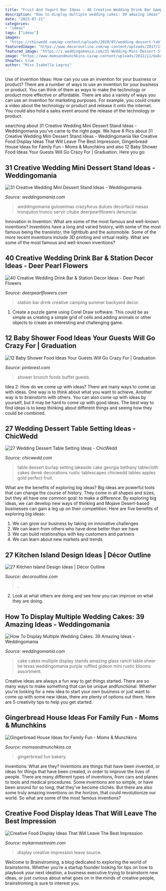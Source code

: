 ```yaml
---
title: "Fruit And Yogurt Bar Ideas - 40 Creative Wedding Drink Bar &amp; Station Decor Ideas"
description: "How to display multiple wedding cakes: 39 amazing ideas"
date: "2023-07-21"
categories:
- "ideas"
tags: ["ideas"]
images:
- "https://chicwedd.com/wp-content/uploads/2020/07/wedding-dessert-table-setting-ideas-190635011221424668.jpg"
featuredImage: "https://www.decoroutline.com/wp-content/uploads/2017/11/solid-blue-island-base-cabinets-with-glass-inserts-and-butcher-block-island-countertop-with-two-undermount-sinks-and-cow-sculpture-on-range-hood-mantel-with-travertine-tile-stove-backsplash-and-dark-hardwood-floors.jpg"
featured_image: "https://i.weddingomania.com/31-Wedding-Mini-Dessert-Stand-Ideas6.jpg"
image: "https://www.momsandmunchkins.ca/wp-content/uploads/2012/11/bakery-gingerbread-house-3.jpg"
ShowToc: true
author: "Miss Isabella Legros"
---
```



Use of Invention Ideas: How can you use an invention for your business or product?
There are a number of ways to use an invention for your business or product. You can think of them as ways to make the technology or product more effective or affordable. There are also a variety of ways you can use an invention for marketing purposes. For example, you could create a video about the technology or product and release it onto the internet. You could also hold a sales event around the release of the technology or product.

	

		
searching about 31 Creative Wedding Mini Dessert Stand Ideas - Weddingomania you've came to the right page. We have 8 Pics about 31 Creative Wedding Mini Dessert Stand Ideas - Weddingomania like Creative Food Display Ideas That Will Leave The Best Impression, Gingerbread House Ideas for Family Fun - Moms &amp; Munchkins and also 12 Baby Shower Food Ideas Your Guests Will Go Crazy For | Graduation. Here you go:
		
    
## 31 Creative Wedding Mini Dessert Stand Ideas - Weddingomania

<img loading=lazy src="https://i.weddingomania.com/31-Wedding-Mini-Dessert-Stand-Ideas6.jpg" onerror="this.onerror=null;this.src='https://tse1.mm.bing.net/th?id=OIP.orPQfNsp3kRRNdYRDbFxDQAAAA&amp;pid=15.1';" alt="31 Creative Wedding Mini Dessert Stand Ideas - Weddingomania">

_Source: weddingomania.com_

>weddingomania guloseimas crazyforus dulces decorfacil mesas tronquitos tronco servir citube deerpearlflowers denunciar. 

	

Innovation in Invention: What are some of the most famous and well-known inventions?
Inventions have a long and varied history, with some of the most famous being the transistor, the lightbulb and the automobile. Some of the more recent inventions include 3D printing and virtual reality. What are some of the most famous and well-known inventions?

    
## 40 Creative Wedding Drink Bar &amp; Station Decor Ideas - Deer Pearl Flowers

<img loading=lazy src="https://www.deerpearlflowers.com/wp-content/uploads/2015/04/Refreshment-Station-PInBreak-Summer-Backyard-Camping.jpg" onerror="this.onerror=null;this.src='https://tse4.mm.bing.net/th?id=OIP.hIAyyhjR05UoNh1xdosM1gHaLH&amp;pid=15.1';" alt="40 Creative Wedding Drink Bar &amp; Station Decor Ideas - Deer Pearl Flowers">

_Source: deerpearlflowers.com_

>station bar drink creative camping summer backyard decor. 

	

1. Create a puzzle game using Corel Draw software. This could be as simple as creating a simple grid of cells and adding animals or other objects to create an interesting and challenging game. 

    
## 12 Baby Shower Food Ideas Your Guests Will Go Crazy For | Graduation

<img loading=lazy src="https://i.pinimg.com/736x/01/78/f2/0178f2fe846e644f66305085a3669a0d.jpg" onerror="this.onerror=null;this.src='https://tse3.mm.bing.net/th?id=OIP.RUNzg1yGqjYBsRbko2iVawHaPO&amp;pid=15.1';" alt="12 Baby Shower Food Ideas Your Guests Will Go Crazy For | Graduation">

_Source: pinterest.com_

>shower brunch foods buffet guests. 

	

Idea 2: How do we come up with ideas?
There are many ways to come up with ideas. One way is to think about what you want to achieve. Another way is to brainstorm with others. You can also come up with ideas by yourself, but it may be hard to come up with good ideas. The best way to find ideas is to keep thinking about different things and seeing how they could be combined.

    
## 27 Wedding Dessert Table Setting Ideas - ChicWedd

<img loading=lazy src="https://chicwedd.com/wp-content/uploads/2020/07/wedding-dessert-table-setting-ideas-190635011221424668.jpg" onerror="this.onerror=null;this.src='https://tse1.mm.bing.net/th?id=OIP.R0rwM4KGsUAMbt9jBwwOdQHaKa&amp;pid=15.1';" alt="27 Wedding Dessert Table Setting Ideas - ChicWedd">

_Source: chicwedd.com_

>table dessert burlap setting lakeside cake georgia bethany tablecloth cakes derek decorations rustic tablescapes chicwedd tables apples gold perfect fruit. 

	

What are the benefits of exploring big ideas?
Big ideas are powerful tools that can change the course of history. They come in all shapes and sizes, but they all have one common goal: to make a difference. By exploring big ideas, we can develop new ways of thinking and Mojave Desert-based businesses can gain a leg up on their competition. Here are five benefits of exploring big ideas: 
1. We can grow our business by taking on innovative challenges
2. We can learn from others who have done better than we have
3. We can build relationships with key customers and partners
4. We can learn about new markets and trends

    
## 27 Kitchen Island Design Ideas | Décor Outline

<img loading=lazy src="https://www.decoroutline.com/wp-content/uploads/2017/11/solid-blue-island-base-cabinets-with-glass-inserts-and-butcher-block-island-countertop-with-two-undermount-sinks-and-cow-sculpture-on-range-hood-mantel-with-travertine-tile-stove-backsplash-and-dark-hardwood-floors.jpg" onerror="this.onerror=null;this.src='https://tse2.mm.bing.net/th?id=OIP.jDK13iaElJL-w2rSziENKgHaJ4&amp;pid=15.1';" alt="27 Kitchen Island Design Ideas | Décor Outline">

_Source: decoroutline.com_

>. 

	

2. Look at what others are doing and see how you can improve on what they are doing. 

    
## How To Display Multiple Wedding Cakes: 39 Amazing Ideas - Weddingomania

<img loading=lazy src="https://i.weddingomania.com/how-to-display-multiple-wedding-cakes-27-amazing-ideas-27-500x750.jpg" onerror="this.onerror=null;this.src='https://tse2.mm.bing.net/th?id=OIP.4q16KRjLavRds6p-g58THwHaLH&amp;pid=15.1';" alt="How To Display Multiple Wedding Cakes: 39 Amazing Ideas - Weddingomania">

_Source: weddingomania.com_

>cake cakes multiple display stands amazing glass ranch table sheer tie texas weddingomania purple ruffled gideon mini rustic blooms assortment. 

	

Creative ideas are always a fun way to get things started. There are so many ways to make something that can be unique andfunctional. Whether you're looking for a new idea to start your own business or just want to come up with some new ideas, there are plenty of options out there. Here are 5 creativity tips to help you get started.

    
## Gingerbread House Ideas For Family Fun - Moms &amp; Munchkins

<img loading=lazy src="https://www.momsandmunchkins.ca/wp-content/uploads/2012/11/bakery-gingerbread-house-3.jpg" onerror="this.onerror=null;this.src='https://tse4.mm.bing.net/th?id=OIP.g3WgQa2-RkoT2hKEmXmdfwHaLH&amp;pid=15.1';" alt="Gingerbread House Ideas for Family Fun - Moms &amp; Munchkins">

_Source: momsandmunchkins.ca_

>gingerbread fun bakery. 

	

Inventions: What are they?
Inventions are things that have been invented, or ideas for things that have been created, in order to improve the lives of people. There are many different types of inventions, from cars and planes to tools and medical procedures. Some inventions are so simple, or have been around for so long, that they've become clichés. But there are also some truly amazing inventions on the horizon, that could revolutionize our world. So what are some of the most famous inventions?

    
## Creative Food Display Ideas That Will Leave The Best Impression

<img loading=lazy src="https://mykarmastream.com/wp-content/uploads/2017/05/food-display-ideas-4.jpg" onerror="this.onerror=null;this.src='https://tse1.mm.bing.net/th?id=OIP.ZVHUMQTf7kRXljCYq48uvQHaLH&amp;pid=15.1';" alt="Creative Food Display Ideas That Will Leave The Best Impression">

_Source: mykarmastream.com_

>display creative impression leave source. 

	

Welcome to Brainstroming, a blog dedicated to exploring the world of brainstorms. Whether you’re a startup founder looking for tips on how to playbook your next ideation, a business executive trying to brainstorm new ideas, or just curious about what goes on in the minds of creative people, brainstroming is sure to interest you.

